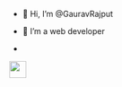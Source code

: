 - 👋 Hi, I’m @GauravRajput
- 🌱 I’m a web developer

- 
<a href="https://www.linkedin.com/in/gaurav-rajput-87b241244" > <img src="https://github.com/GauravRajpt/GauravRajpt/assets/109871048/cbb03bc4-8a81-466d-b9b6-b09d93a8980d/" height="30px"/>
</a>


<!---
GauravRajpt/GauravRajpt is a ✨ special ✨ repository because its `README.md` (this file) appears on your GitHub profile.
You can click the Preview link to take a look at your changes.
--->
